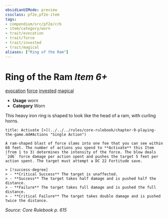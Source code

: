 ```yaml
---
obsidianUIMode: preview
cssclass: pf2e,pf2e-item
tags:
- compendium/src/pf2e/crb
- item/category/worn
- trait/evocation
- trait/force
- trait/invested
- trait/magical
aliases: ["Ring of the Ram"]
---
```

# Ring of the Ram *Item 6+*  
[evocation](../../../rules/traits/evocation.md)  [force](../../../rules/traits/force.md)  [invested](../../../rules/traits/invested.md)  [magical](../../../rules/traits/magical.md)  

- **Usage** worn
- **Category** Worn

This heavy iron ring is shaped to look like the head of a ram, with curling horns.

```ad-embed-ability
title: Activate [>](../../../rules/core-rulebook/chapter-9-playing-the-game.md#Actions "Single Action")

A ram-shaped blast of force slams into one foe that you can see within 60 feet. The number of actions you spend to **Activate** this Item (from 1 to 3) determines the intensity of the force. The blow deals `2d6` force damage per action spent and pushes the target 5 feet per action spent. The target must attempt a DC 22 Fortitude save.

> [!success-degree] 
> - **Critical Success** The target is unaffected.
> - **Success** The target takes half damage and is pushed half the distance.
> - **Failure** The target takes full damage and is pushed the full distance.
> - **Critical Failure** The target takes double damage and is pushed twice the distance.
```

*Source: Core Rulebook p. 615*
